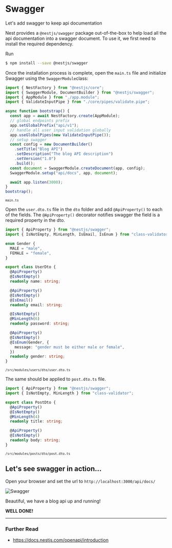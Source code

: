 # Swagger

Let's add swagger to keep api documentation

Nest provides a `@nestjs/swagger` package out-of-the-box to help load all the api documentation into a swagger document. To use it, we first need to install the required dependency.

Run

```bash
$ npm install --save @nestjs/swagger
```

Once the installation process is complete, open the `main.ts` file and initialize Swagger using the `SwaggerModule`class:

```typescript
import { NestFactory } from "@nestjs/core";
import { SwaggerModule, DocumentBuilder } from "@nestjs/swagger";
import { AppModule } from "./app.module";
import { ValidateInputPipe } from "./core/pipes/validate.pipe";

async function bootstrap() {
  const app = await NestFactory.create(AppModule);
  // global endpoints prefix
  app.setGlobalPrefix("api/v1");
  // handle all user input validation globally
  app.useGlobalPipes(new ValidateInputPipe());
  // setup swagger
  const config = new DocumentBuilder()
    .setTitle("Blog API")
    .setDescription("The blog API description")
    .setVersion("1.0")
    .build();
  const document = SwaggerModule.createDocument(app, config);
  SwaggerModule.setup("api/docs", app, document);

  await app.listen(3000);
}
bootstrap();
```

<sup>`main.ts`</sup>

Open the `user.dto.ts` file in the `dto` folder and add `@ApiProperty()` to each of the fields. The `@ApiProperty()` decorator notifies swagger the field is a required property in the dto.

```typescript
import { ApiProperty } from "@nestjs/swagger";
import { IsNotEmpty, MinLength, IsEmail, IsEnum } from "class-validator";

enum Gender {
  MALE = "male",
  FEMALE = "female",
}

export class UserDto {
  @ApiProperty()
  @IsNotEmpty()
  readonly name: string;

  @ApiProperty()
  @IsNotEmpty()
  @IsEmail()
  readonly email: string;

  @IsNotEmpty()
  @MinLength(6)
  readonly password: string;

  @ApiProperty()
  @IsNotEmpty()
  @IsEnum(Gender, {
    message: "gender must be either male or female",
  })
  readonly gender: string;
}
```

<sup>`/src/modules/users/dto/user.dto.ts`</sup>

The same should be applied to `post.dto.ts` file.

```typescript
import { ApiProperty } from "@nestjs/swagger";
import { IsNotEmpty, MinLength } from "class-validator";

export class PostDto {
  @ApiProperty()
  @IsNotEmpty()
  @MinLength(4)
  readonly title: string;

  @ApiProperty()
  @IsNotEmpty()
  readonly body: string;
}
```

<sup>`/src/modules/posts/dto/post.dto.ts`</sup>

## Let's see swagger in action...

Open your browser and set the url to `http://localhost:3000/api/docs/`

![Swagger](./images/011-swagger.gif)

Beautiful, we have a blog api up and running!

**WELL DONE!**

---

### Further Read

- https://docs.nestjs.com/openapi/introduction
